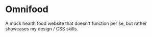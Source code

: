 # Omnifood

A mock health food website that doesn't function per se, but rather showcases my design / CSS skills.
